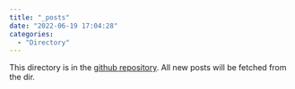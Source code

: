 ```yaml
---
title: "_posts"
date: "2022-06-19 17:04:28"
categories:
  - "Directory"
---
```


This directory is in the [github repository](https://github.com/PorYoung/PorYoung.github.io). All new posts will be fetched from the dir.

